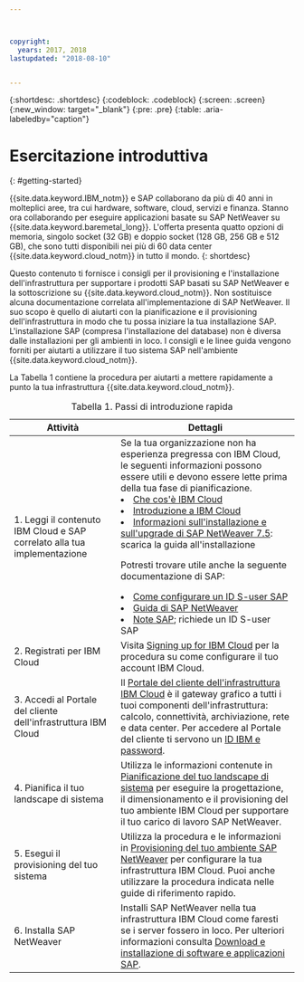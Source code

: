 ```yaml
---



copyright:
  years: 2017, 2018
lastupdated: "2018-08-10"


---
```


{:shortdesc: .shortdesc}
{:codeblock: .codeblock}
{:screen: .screen}
{:new_window: target="_blank"}
{:pre: .pre}
{:table: .aria-labeledby="caption"}

# Esercitazione introduttiva
{: #getting-started}

{{site.data.keyword.IBM_notm}} e SAP collaborano da più di 40 anni in molteplici aree, tra cui hardware, software, cloud, servizi e finanza. Stanno ora collaborando per eseguire applicazioni basate su SAP NetWeaver su {{site.data.keyword.baremetal_long}}. L'offerta presenta quatto opzioni di memoria, singolo socket (32 GB) e doppio socket (128 GB, 256 GB e 512 GB), che sono tutti disponibili nei più di 60 data center {{site.data.keyword.cloud_notm}} in tutto il mondo.
{: shortdesc}

Questo contenuto ti fornisce i consigli per il provisioning e l'installazione dell'infrastruttura per supportare i prodotti SAP basati su SAP NetWeaver e la sottoscrizione su {{site.data.keyword.cloud_notm}}. Non sostituisce alcuna documentazione correlata all'implementazione di SAP NetWeaver. Il suo scopo è quello di aiutarti con la pianificazione e il provisioning dell'infrastruttura in modo che tu possa iniziare la tua installazione SAP. L'installazione SAP (compresa l'installazione del database) non è diversa dalle installazioni per gli ambienti in loco. I consigli e le linee guida vengono forniti per aiutarti a utilizzare il tuo sistema SAP nell'ambiente {{site.data.keyword.cloud_notm}}.

La Tabella 1 contiene la procedura per aiutarti a mettere rapidamente a punto la tua infrastruttura {{site.data.keyword.cloud_notm}}.
<table>
   <CAPTION>Tabella 1. Passi di introduzione rapida</CAPTION>
   <THEAD>
   <TR>
   <th>Attività</th>
   <th>Dettagli</th>
   </TR>
   </THEAD>
   <TBODY>
   <tr>
   <td>1. Leggi il contenuto IBM Cloud e SAP correlato alla tua implementazione</td>
   <td>Se la tua organizzazione non ha esperienza pregressa con IBM Cloud, le seguenti informazioni possono essere utili e devono essere lette prima della tua fase di pianificazione.
   <li><a href="https://ibm.com/cloud-computing/">Che cos'è IBM Cloud</a></li>
   <li><a href="https://ibm.com/cloud/get-started">Introduzione a IBM Cloud</a></li>
   <li><a href="https://help.sap.com/nw75#section2">Informazioni sull'installazione e sull'upgrade di SAP NetWeaver 7.5</a>: scarica la guida all'installazione</li>
   
   Potresti trovare utile anche la seguente documentazione di SAP:
   <li><a href="https://www.sapappsdevelopmentpartnercenter.com/en/faq/program-faqs_2/how-to-receive-an-s-user-to-access-the-s_77/">Come configurare un ID S-user SAP</a></li>
   <li><a href="https://help.sap.com/netweaver">Guida di SAP NetWeaver</a></li>
   <li><a href="https://support.sap.com">Note SAP</a>; richiede un ID S-user SAP</li>
   </td>
   <tr>
   <td>2. Registrati per IBM Cloud</td>
   <td>Visita <a href="https://console.bluemix.net/docs/admin/adminpublic.html#signing-up-for-ibm-cloud">Signing up for IBM Cloud</a> per la procedura su come configurare il tuo account IBM Cloud.</td>
 <tr>
   <td>3. Accedi al Portale del cliente dell'infrastruttura IBM Cloud</td>
   <td>Il <a href="https://control.softlayer.com">Portale del cliente dell'infrastruttura IBM Cloud</a> è il gateway grafico a tutti i tuoi componenti dell'infrastruttura: calcolo, connettività, archiviazione, rete e data center. Per accedere al Portale del cliente ti servono un <a href="https://console.bluemix.net/docs/customer-portal/getting-started.html#getting-started">ID IBM e password</a>.</td> 
   <tr>
   <td>4. Pianifica il tuo landscape di sistema</td>
   <td>Utilizza le informazioni contenute in <a href="sap-planning-your-system-landscape.html#planning-your-system-landscape">Pianificazione del tuo landscape di sistema</a> per eseguire la progettazione, il dimensionamento e il provisioning del tuo ambiente IBM Cloud per supportare il tuo carico di lavoro SAP NetWeaver.</td>  
 <tr>
   <td>5. Esegui il provisioning del tuo sistema</td>
   <td>Utilizza la procedura e le informazioni in <a href="sap-provision-environment.html#provision_environment">Provisioning del tuo ambiente SAP NetWeaver</a> per configurare la tua infrastruttura IBM Cloud. Puoi anche utilizzare la procedura indicata nelle guide di riferimento rapido.</td>
   <tr>
   <td>6. Installa SAP NetWeaver</td>
   <td>Installi SAP NetWeaver nella tua infrastruttura IBM Cloud come faresti se i server fossero in loco. Per ulteriori informazioni consulta <a href="sap-installing-SAP-landscape.html#install_sap">Download e installazione di software e applicazioni SAP</a>.</td>
   </td>
   </tr>
   </TBODY>
   </table>

